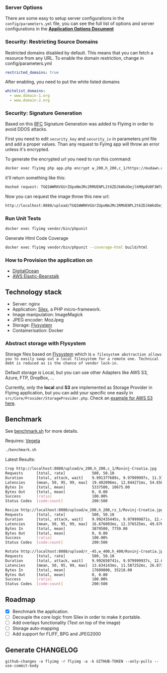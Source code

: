 ### Server Options

There are some easy to setup server configurations in the `config/parameters.yml` file, you can see the full list of options and server configurations in the **[Application Options Document](docs/application-options.md)**

### Security: Restricting Source Domains

Restricted domains disabled by default. This means that you can fetch a resource from any URL. To enable the domain restriction, change in config/parameters.yml

```yml
restricted_domains: true
```

After enabling, you need to put the white listed domains

```yml
whitelist_domains:
  - www.domain-1.org
  - www.domain-2.org
```

### Security: Signature Generation

Based on this [RFC](https://github.com/flyimg/flyimg/issues/96) Signature Generation was added to Flyimg in order to avoid DDOS attacks.

First you need to edit `security_key` and `security_iv` in parameters.yml file and add a proper values.
Than any request to Fyimg app will throw an error unless it's encrypted.

To generate the encrypted url you need to run this command:

```sh
docker exec flyimg php app.php encrypt w_200,h_200,c_1/https://mudawn.com/assets/butterfly-3000.jpg
```

it'll return something like this:

```sh
Hashed request: TGQ1WWRKVGUrZUpoNmJMc2RMUENPL2t6ZDJkWkdOejlkM0p0U0F3WTgxOU5IMzF3U3R0d2V4b3dqbG52cFRTSFZDcmhrY1JnaGZYOHJ3V0NpZDNNRmc9PQ==
```

Now you can request the image throw this new url:

```html
http://localhost:8080/upload/TGQ1WWRKVGUrZUpoNmJMc2RMUENPL2t6ZDJkWkdOejlkM0p0U0F3WTgxOU5IMzF3U3R0d2V4b3dqbG52cFRTSFZDcmhrY1JnaGZYOHJ3V0NpZDNNRmc9PQ==
```

### Run Unit Tests

```sh
docker exec flyimg vendor/bin/phpunit
```

Generate Html Code Coverage

```sh
docker exec flyimg vendor/bin/phpunit --coverage-html build/html
```

### How to Provision the application on

- [DigitalOcean](https://github.com/flyimg/DigitalOcean-provision)
- [AWS Elastic-Beanstalk](https://github.com/flyimg/Elastic-Beanstalk-provision)

## Technology stack

- Server: nginx
- Application: [Silex](http://silex.sensiolabs.org/), a PHP micro-framework.
- Image manipulation: ImageMagick
- JPEG encoder: MozJpeg
- Storage: [Flysystem](http://flysystem.thephpleague.com/)
- Containerisation: Docker

### Abstract storage with Flysystem

Storage files based on [Flysystem](http://flysystem.thephpleague.com/) which is `a filesystem abstraction allows you to easily swap out a local filesystem for a remote one. Technical debt is reduced as is the chance of vendor lock-in.`

Default storage is Local, but you can use other Adapters like AWS S3, Azure, FTP, DropBox, ...

Currently, only the **local** and **S3** are implemented as Storage Provider in Flyimg application, but you can add your specific one easily in `src/Core/Provider/StorageProvider.php`. Check an [example for AWS S3 here](https://github.com/flyimg/flyimg/blob/main/docs/application-options.md#using-aws-s3-as-storage-provider).

## Benchmark

See [benchmark.sh](https://github.com/flyimg/flyimg/blob/main/benchmark.sh) for more details.

Requires: [Vegeta](http://github.com/tsenart/vegeta)

```sh
./benchmark.sh
```

Latest Results:

```sh
Crop http://localhost:8080/upload/w_200,h_200,c_1/Rovinj-Croatia.jpg
Requests      [total, rate]            500, 50.10
Duration      [total, attack, wait]    9.991377689s, 9.97999997s, 11.377719ms
Latencies     [mean, 50, 95, 99, max]  19.402096ms, 12.844271ms, 54.65001ms, 96.276948ms, 135.597203ms
Bytes In      [total, mean]            5337500, 10675.00
Bytes Out     [total, mean]            0, 0.00
Success       [ratio]                  100.00%
Status Codes  [code:count]             200:500

Resize http://localhost:8080/upload/w_200,h_200,rz_1/Rovinj-Croatia.jpg
Requests      [total, rate]            500, 50.10
Duration      [total, attack, wait]    9.992435445s, 9.979999871s, 12.435574ms
Latencies     [mean, 50, 95, 99, max]  16.676093ms, 12.376525ms, 49.676187ms, 97.354697ms, 127.14737ms
Bytes In      [total, mean]            3879500, 7759.00
Bytes Out     [total, mean]            0, 0.00
Success       [ratio]                  100.00%
Status Codes  [code:count]             200:500

Rotate http://localhost:8080/upload/r_-45,w_400,h_400/Rovinj-Croatia.jpg
Requests      [total, rate]            500, 50.10
Duration      [total, attack, wait]    9.992650741s, 9.979999937s, 12.650804ms
Latencies     [mean, 50, 95, 99, max]  13.634143ms, 11.587252ms, 26.873827ms, 50.446923ms, 68.222253ms
Bytes In      [total, mean]            17609000, 35218.00
Bytes Out     [total, mean]            0, 0.00
Success       [ratio]                  100.00%
Status Codes  [code:count]             200:500
```
## Roadmap

- [x] Benchmark the application.
- [ ] Decouple the core logic from Silex in order to make it portable.
- [ ] Add overlays functionality (Text on top of the image)
- [ ] Storage auto-mapping
- [ ] Add support for FLIFF, BPG and JPEG2000

## Generate CHANGELOG

`github-changes -o flyimg -r flyimg -a -k GITHUB-TOKEN --only-pulls --use-commit-body`